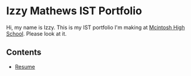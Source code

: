 # Izzy Mathews IST Portfolio

Hi, my name is Izzy. This is my IST portfolio I'm making at [Mcintosh High School](https://www.fcboe.org/mhs). Please look at it. 

## Contents
- [Resume](RESUME.md)

